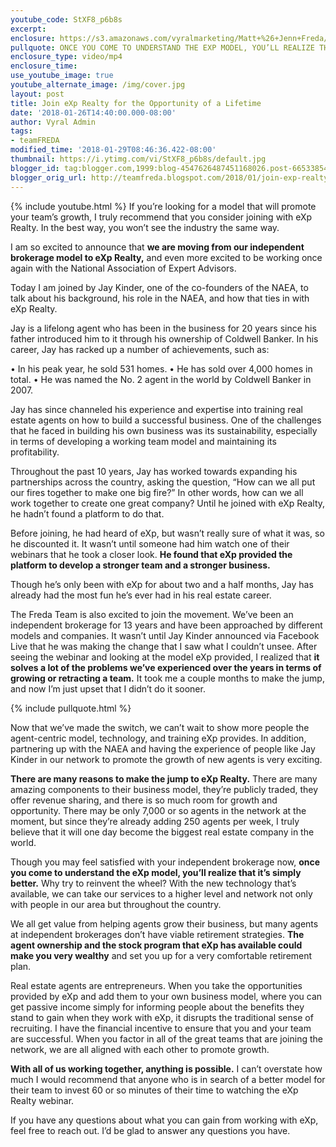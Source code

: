 ```yaml
---
youtube_code: StXF8_p6b8s
excerpt:
enclosure: https://s3.amazonaws.com/vyralmarketing/Matt+%26+Jenn+Freda/Video/2018/January/Orlando+Real+Estate+Agent-+Join+eXp+Realty+for+the+Opportunity+of+a+Lifetime.mp4
pullquote: ONCE YOU COME TO UNDERSTAND THE EXP MODEL, YOU’LL REALIZE THAT IT’S SIMPLY BETTER.
enclosure_type: video/mp4
enclosure_time:
use_youtube_image: true
youtube_alternate_image: /img/cover.jpg
layout: post
title: Join eXp Realty for the Opportunity of a Lifetime
date: '2018-01-26T14:40:00.000-08:00'
author: Vyral Admin
tags:
- teamFREDA
modified_time: '2018-01-29T08:46:36.422-08:00'
thumbnail: https://i.ytimg.com/vi/StXF8_p6b8s/default.jpg
blogger_id: tag:blogger.com,1999:blog-4547626487451168026.post-6653385475194632714
blogger_orig_url: http://teamfreda.blogspot.com/2018/01/join-exp-realty-for-opportunity-of.html
---
```

{% include youtube.html %}
If you’re looking for a model that will promote your team’s growth, I truly recommend that you consider joining with eXp Realty. In the best way, you won’t see the industry the same way.

I am so excited to announce that **we are moving from our independent brokerage model to eXp Realty,** and even more excited to be working once again with the National Association of Expert Advisors.

Today I am joined by Jay Kinder, one of the co-founders of the NAEA, to talk about his background, his role in the NAEA, and how that ties in with eXp Realty.

Jay is a lifelong agent who has been in the business for 20 years since his father introduced him to it through his ownership of Coldwell Banker. In his career, Jay has racked up a number of achievements, such as:

• In his peak year, he sold 531 homes.
• He has sold over 4,000 homes in total.
• He was named the No. 2 agent in the world by Coldwell Banker in 2007.

Jay has since channeled his experience and expertise into training real estate agents on how to build a successful business. One of the challenges that he faced in building his own business was its sustainability, especially in terms of developing a working team model and maintaining its profitability.

Throughout the past 10 years, Jay has worked towards expanding his partnerships across the country, asking the question, “How can we all put our fires together to make one big fire?” In other words, how can we all work together to create one great company? Until he joined with eXp Realty, he hadn’t found a platform to do that.

Before joining, he had heard of eXp, but wasn’t really sure of what it was, so he discounted it. It wasn’t until someone had him watch one of their webinars that he took a closer look. **He found that eXp provided the platform to develop a stronger team and a stronger business.**

Though he’s only been with eXp for about two and a half months, Jay has already had the most fun he’s ever had in his real estate career.

The Freda Team is also excited to join the movement. We’ve been an independent brokerage for 13 years and have been approached by different models and companies. It wasn’t until Jay Kinder announced via Facebook Live that he was making the change that I saw what I couldn’t unsee. After seeing the webinar and looking at the model eXp provided, I realized that **it solves a lot of the problems we’ve experienced over the years in terms of growing or retracting a team.** It took me a couple months to make the jump, and now I’m just upset that I didn’t do it sooner.

{% include pullquote.html %}

Now that we’ve made the switch, we can’t wait to show more people the agent-centric model, technology, and training eXp provides. In addition, partnering up with the NAEA and having the experience of people like Jay Kinder in our network to promote the growth of new agents is very exciting.

**There are many reasons to make the jump to eXp Realty.** There are many amazing components to their business model, they’re publicly traded, they offer revenue sharing, and there is so much room for growth and opportunity. There may be only 7,000 or so agents in the network at the moment, but since they’re already adding 250 agents per week, I truly believe that it will one day become the biggest real estate company in the world.

Though you may feel satisfied with your independent brokerage now, **once you come to understand the eXp model, you’ll realize that it’s simply better.** Why try to reinvent the wheel? With the new technology that’s available, we can take our services to a higher level and network not only with people in our area but throughout the country.

We all get value from helping agents grow their business, but many agents at independent brokerages don’t have viable retirement strategies. **The agent ownership and the stock program that eXp has available could make you very wealthy** and set you up for a very comfortable retirement plan.

Real estate agents are entrepreneurs. When you take the opportunities provided by eXp and add them to your own business model, where you can get passive income simply for informing people about the benefits they stand to gain when they work with eXp, it disrupts the traditional sense of recruiting. I have the financial incentive to ensure that you and your team are successful. When you factor in all of the great teams that are joining the network, we are all aligned with each other to promote growth.

**With all of us working together, anything is possible.** I can’t overstate how much I would recommend that anyone who is in search of a better model for their team to invest 60 or so minutes of their time to watching the eXp Realty webinar.

If you have any questions about what you can gain from working with eXp, feel free to reach out. I’d be glad to answer any questions you have.
